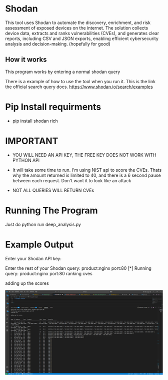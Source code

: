 # Shodan
This tool uses Shodan to automate the discovery, enrichment, and risk assessment of exposed devices on the internet. The solution collects device data, extracts and ranks vulnerabilities (CVEs), and generates clear reports, including CSV and JSON exports, enabling efficient cybersecurity analysis and decision-making. (hopefully for good)


## How it works

This program works by entering a normal shodan query

There is a example of how to use the tool when you run it. This is the link the official search query docs. https://www.shodan.io/search/examples

# Pip Install requirments

- pip install shodan rich


# IMPORTANT

- YOU WILL NEED AN API KEY, THE FREE KEY DOES NOT WORK WITH PYTHON API

- It will take some time to run. I'm using NIST api to score the CVEs. Thats why the amount returned is limited to 40, and there is a 6 second pause between each request. Don't want it to look like an attack

- NOT ALL QUERIES WILL RETURN CVEs


# Running The Program

Just do python run deep_analysis.py

# Example Output

Enter your Shodan API key: 

Enter the rest of your Shodan query: product:nginx port:80
[*] Running query: product:nginx port:80
ranking cves 

adding up the scores 


![Result](image.png)
